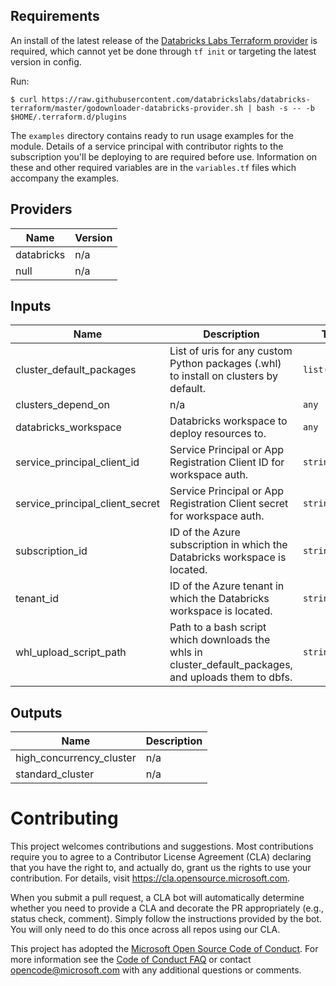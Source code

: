 ## Requirements

An install of the latest release of the [Databricks Labs Terraform provider](https://github.com/databrickslabs/terraform-provider-databricks) is required, which cannot yet be done through `tf init` or targeting the latest version in config.

Run: 
```shell
$ curl https://raw.githubusercontent.com/databrickslabs/databricks-terraform/master/godownloader-databricks-provider.sh | bash -s -- -b $HOME/.terraform.d/plugins
```

The `examples` directory contains ready to run usage examples for the module. Details of a service principal with contributor rights to the subscription you'll be deploying to are required before use. Information on these and other required variables are in the `variables.tf` files which accompany the examples.

## Providers

| Name | Version |
|------|---------|
| databricks | n/a |
| null | n/a |

## Inputs

| Name | Description | Type | Default | Required |
|------|-------------|------|---------|:--------:|
| cluster\_default\_packages | List of uris for any custom Python packages (.whl) to install on clusters by default. | `list(string)` | `[]` | no |
| clusters\_depend\_on | n/a | `any` | `null` | no |
| databricks\_workspace | Databricks workspace to deploy resources to. | `any` | n/a | yes |
| service\_principal\_client\_id | Service Principal or App Registration Client ID for workspace auth. | `string` | n/a | yes |
| service\_principal\_client\_secret | Service Principal or App Registration Client secret for workspace auth. | `string` | n/a | yes |
| subscription\_id | ID of the Azure subscription in which the Databricks workspace is located. | `string` | n/a | yes |
| tenant\_id | ID of the Azure tenant in which the Databricks workspace is located. | `string` | n/a | yes |
| whl\_upload\_script\_path | Path to a bash script which downloads the whls in cluster\_default\_packages, and uploads them to dbfs. | `string` | `""` | no |

## Outputs

| Name | Description |
|------|-------------|
| high\_concurrency\_cluster | n/a |
| standard\_cluster | n/a |

# Contributing

This project welcomes contributions and suggestions.  Most contributions require you to agree to a
Contributor License Agreement (CLA) declaring that you have the right to, and actually do, grant us
the rights to use your contribution. For details, visit https://cla.opensource.microsoft.com.

When you submit a pull request, a CLA bot will automatically determine whether you need to provide
a CLA and decorate the PR appropriately (e.g., status check, comment). Simply follow the instructions
provided by the bot. You will only need to do this once across all repos using our CLA.

This project has adopted the [Microsoft Open Source Code of Conduct](https://opensource.microsoft.com/codeofconduct/).
For more information see the [Code of Conduct FAQ](https://opensource.microsoft.com/codeofconduct/faq/) or
contact [opencode@microsoft.com](mailto:opencode@microsoft.com) with any additional questions or comments.